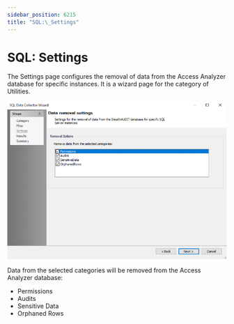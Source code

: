 ```yaml
---
sidebar_position: 6215
title: "SQL:\_Settings"
---
```


# SQL: Settings

The Settings page configures the removal of data from the Access Analyzer database for specific instances. It is a wizard page for the category of Utilities.

![SQL Data Collector Wizard Data removal settings Page](../../../../../../../static/images/AccessAnalyzer_12.0/Content/Resources/Images/EnterpriseAuditor/Admin/DataCollector/SQL/Settings.png "SQL Data Collector Wizard Data removal settings Page")

Data from the selected categories will be removed from the Access Analyzer database:

* Permissions
* Audits
* Sensitive Data
* Orphaned Rows
